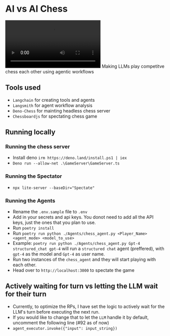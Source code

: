 # AI vs AI Chess
<Video src='./screenshots/video.mp4'></Video>
Making LLMs play competitve chess each other using agentic workflows

## Tools used
- `Langchain` for creating tools and agents
- `Langsmith` for agent workflow analysis
- `Deno-Chess` for mainting headless chess server 
- `Chessboardjs` for spectating chess game

## Running locally

### Running the chess server
- Install deno `irm https://deno.land/install.ps1 | iex`
- `Deno run --allow-net .\GameServer\GameServer.ts`

### Running the Spectator
- `npx lite-server --baseDir="Spectate"`

### Running the Agents
- Rename the `.env.sample` file to `.env`
- Add in your secrets and api keys. You donot need to add all the API keys, just the ones that you plan to use.
- Run `poetry install`
- Run `poetry run python ./Agents/chess_agent.py <Player_Name> <agent_mode> <model_to_use>`
- Example: `poetry run python ./Agents/chess_agent.py Gpt-4 structured_chat gpt-4` will run a `structured chat` agent (preffered), with `gpt-4` as the model and `Gpt-4` as user name.
- Run two instances of the `chess_agent` and they will start playing with each other.
- Head over to `http://localhost:3000` to spectate the game


## Actively waiting for turn vs letting the LLM wait for their turn
- Currently, to optimize the RPs, I have set the logic to actively wait for the LLM's turn before executing the next run.
- If you would like to change that to let the `LLM` handle it by default, uncomment the following line (#92 as of now) 
- `agent_executor.invoke({"input": input_string})`

